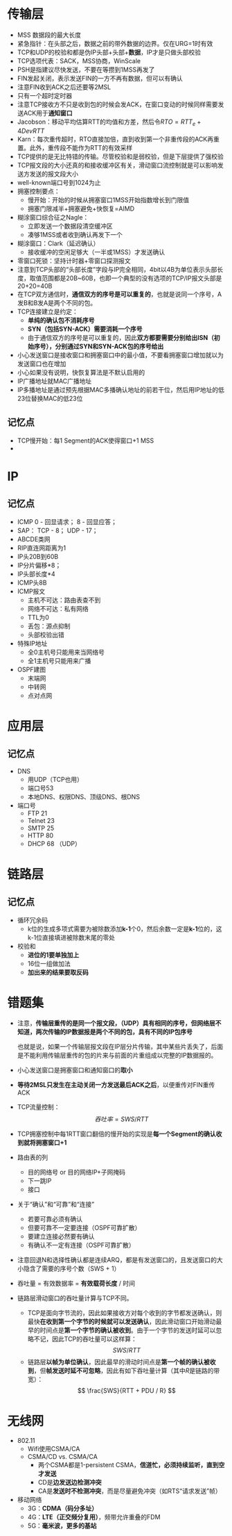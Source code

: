 # 传输层
- MSS 数据段的最大长度
- 紧急指针：在头部之后，数据之前的带外数据的边界。仅在URG=1时有效
- TCP和UDP的校验和都是伪IP头部+头部+**数据**，IP才是只做头部校验
- TCP选项代表：SACK，MSS协商，WinScale
- PSH是指建议尽快发送，不要在等攒到1MSS再发了
- FIN发起关闭，表示发送FIN的一方不再有数据，但可以有确认
- 注意FIN收到ACK之后还要等2MSL
- 只有一个超时定时器
- 注意TCP接收方不只是收到包的时候会发ACK，在窗口变动的时候同样需要发送ACK用于**通知窗口**
- Jacobson：移动平均估算RTT的均值和方差，然后令$RTO=RTT_e + 4DevRTT$
- Karn：每次重传超时，RTO直接加倍，直到收到第一个非重传段的ACK再重置。此外，重传段不能作为RTT的有效采样
- TCP提供的是无比特错的传输。尽管校验和是弱校验，但是下层提供了强校验
- TCP报文段的大小还真的和接收缓冲区有关，滑动窗口流控制就是可以影响发送方发送的报文段大小
- well-known端口号到1024为止
- 拥塞控制要点：
  - 慢开始：开始的时候从拥塞窗口1MSS开始指数增长到门限值
  - 拥塞门限减半+拥塞避免+快恢复=AIMD
- 糊涂窗口综合征之Nagle：
  - 立即发送一个数据段清空缓冲区
  - 凑够1MSS或者收到确认再发下一个
- 糊涂窗口：Clark（延迟确认）
  - 接收缓冲的空闲足够大（一半或1MSS）才发送确认
- 零窗口死锁：坚持计时器+零窗口探测报文
- 注意到TCP头部的“头部长度”字段与IP完全相同，4bit以4B为单位表示头部长度，取值范围都是20B~60B，也即一个典型的没有选项的TCP/IP报文头部是20+20=40B
- 在TCP双方通信时，**通信双方的序号是可以重复的**，也就是说同一个序号，A发B和B发A是两个不同的包。
- TCP连接建立是约定：
  - **单纯的确认包不消耗序号**
  - **SYN（包括SYN-ACK）需要消耗一个序号**
  - 由于通信双方的序号是可以重复的，因此**双方都要需要分别给出ISN（初始序号），分别通过SYN和SYN-ACK包的序号给出**
- 小心发送窗口是接收窗口和拥塞窗口中的最小值，不要看拥塞窗口增加就以为发送窗口也在增加
- 小心如果没有说明，快恢复算法是不默认启用的
- IP广播地址就MAC广播地址
- IP多播地址是通过预先根据MAC多播确认地址的前若干位，然后用IP地址的低23位替换MAC的低23位

## 记忆点
- TCP慢开始：每1 Segment的ACK使得窗口+1 MSS
- 

# IP
## 记忆点
- ICMP 0 - 回显请求； 8 - 回显应答；
- SAP： TCP - 8； UDP - 17；
- ABCDE类网
- RIP直连网距离为1
- IP头20B到60B
- IP分片偏移*8；
- IP头部长度*4
- ICMP头8B
- ICMP报文
  - 主机不可达：路由表查不到
  - 网络不可达：私有网络
  - TTL为0
  - 丢包：源点抑制
  - 头部校验出错
- 特殊IP地址
  - 全0主机号只能用来当网络号
  - 全1主机号只能用来广播
- OSPF建图
  - 末端网
  - 中转网
  - 点对点网

# 应用层
## 记忆点
- DNS
  - 用UDP（TCP也用）
  - 端口号53
  - 本地DNS、权限DNS、顶级DNS、根DNS
- 端口号
  - FTP 21
  - Telnet 23
  - SMTP 25
  - HTTP 80
  - DHCP 68 （UDP）

# 链路层
## 记忆点
- 循环冗余码
  - k位的生成多项式需要为被除数添加**k-1**个0，然后余数一定是**k-1**位的，这k-1位直接填进被除数末尾的零处
- 校验和
  - **进位的1要单独加上**
  - 16位一组做加法
  - **加出来的结果要取反码**

# 错题集
- 注意，**传输层重传的是同一个报文段，（UDP）具有相同的序号，但网络层不知道，两次传输的IP数据报是两个不同的包，具有不同的IP包序号**
  
  也就是说，如果一个传输层报文段在IP层分片传输，其中某些片丢失了，后面是不能利用传输层重传的包的片来与前面的片重组成以完整的IP数据报的。
- 小心发送窗口是拥塞窗口和通知窗口的**取小**
- **等待2MSL只发生在主动关闭一方发送最后ACK之后**，以便重传对FIN重传ACK
- TCP流量控制：$$ 吞吐率 = SWS / RTT $$
- TCP拥塞控制中每1RTT窗口翻倍的慢开始的实现是**每一个Segment的确认收到就将拥塞窗口+1**
- 路由表的列
  - 目的网络号 or 目的网络IP+子网掩码
  - 下一跳IP
  - 接口
- 关于“确认”和“可靠”和“连接”
  - 若要可靠必须有确认
  - 但要可靠不一定要连接（OSPF可靠扩散）
  - 要建立连接必然要有确认
  - 有确认不一定有连接（OSPF可靠扩散）
- 注意回退N和选择性确认都是连续ARQ，都是有发送窗口的，且发送窗口的大小隐含了需要的序号个数（SWS + 1）
- 吞吐量 = 有效数据率 = **有效载荷长度** / 时间
- 链路层滑动窗口的吞吐量计算与TCP不同。
  - TCP是面向字节流的，因此如果接收方对每个收到的字节都发送确认，则最快**在收到第一个字节的时候就可以发送确认**，因此滑动窗口开始滑动最早的时间点是**第一个字节的确认被收到**。由于一个字节的发送时延可以忽略不记，因此TCP的吞吐量可以这样算：
  $$
    SWS / RTT
  $$
  - 链路层**以帧为单位确认**，因此最早的滑动时间点是**第一个帧的确认被收到**，但**帧发送时延不可忽略**，因此有如下吞吐量计算（其中$R$是链路的带宽）：
  $$
    \frac{SWS}{RTT + PDU / R}
  $$


# 无线网
- 802.11
  - Wifi使用CSMA/CA
  - CSMA/CD vs. CSMA/CA
    - 两个CSMA都是1-persistent CSMA，**信道忙，必须持续监听，直到空才发送**
    - CD是**边发送边检测冲突**
    - CA是**发送时不检测冲突**，而是尽量避免冲突（如RTS“请求发送”帧）
- 移动网络
  - 3G：**CDMA（码分多址）**
  - 4G：**LTE（正交频分复用）**，频带允许重叠的FDM
  - 5G：**毫米波，更多的基站**
